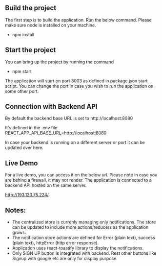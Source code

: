## Build the project

The first step is to build the application. Run the below command. Please make sure node is installed on your machine.

- npm install


## Start the project

You can bring up the project by running the command

- npm start

The application will start on port 3003 as defined in package.json start script. You can change the port in case you wish to run the application on some other port.

## Connection with Backend API

By default the backend base URL is set to http://localhost:8080

It's defined in the .env file
REACT_APP_API_BASE_URL=http://localhost:8080

In case your backend is running on a different server or port it can be updated over here.

## Live Demo

For a live demo, you can access it on the below url. Please note in case you are behind a firewall, it may not render. The application is connected to a backend API hosted on the same server.

http://193.123.75.224/

## Notes:

- The centralized store is currenly managing only notifications. The store can be updated to include more actions/reducers as the application grows.
- The notification store actions are defined for Error (plain text), success (plain text), httpError (http error response).
- Application uses react-toastify library to display the notifications.
- Only SIGN UP button is integrated with backend. Rest other buttons like Signup with google etc are only for display purpose.




